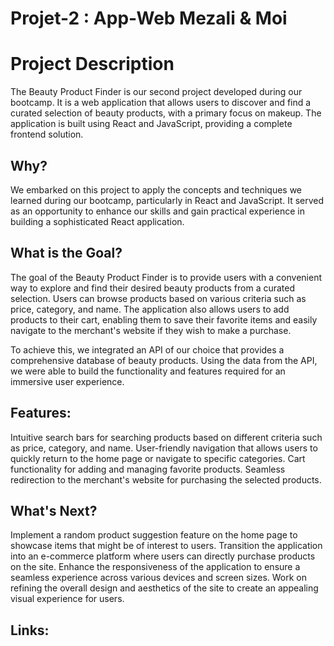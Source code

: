 # Projet-2 : App-Web Mezali & Moi

# Project Description

The Beauty Product Finder is our second project developed during our bootcamp. It is a web application that allows users to discover and find a curated selection of beauty products, with a primary focus on makeup. The application is built using React and JavaScript, providing a complete frontend solution.

## Why?

We embarked on this project to apply the concepts and techniques we learned during our bootcamp, particularly in React and JavaScript. It served as an opportunity to enhance our skills and gain practical experience in building a sophisticated React application.

## What is the Goal?

The goal of the Beauty Product Finder is to provide users with a convenient way to explore and find their desired beauty products from a curated selection. Users can browse products based on various criteria such as price, category, and name. The application also allows users to add products to their cart, enabling them to save their favorite items and easily navigate to the merchant's website if they wish to make a purchase.

To achieve this, we integrated an API of our choice that provides a comprehensive database of beauty products. Using the data from the API, we were able to build the functionality and features required for an immersive user experience.

## Features:

Intuitive search bars for searching products based on different criteria such as price, category, and name.
User-friendly navigation that allows users to quickly return to the home page or navigate to specific categories.
Cart functionality for adding and managing favorite products.
Seamless redirection to the merchant's website for purchasing the selected products.

## What's Next?

Implement a random product suggestion feature on the home page to showcase items that might be of interest to users.
Transition the application into an e-commerce platform where users can directly purchase products on the site.
Enhance the responsiveness of the application to ensure a seamless experience across various devices and screen sizes.
Work on refining the overall design and aesthetics of the site to create an appealing visual experience for users.

## Links:
